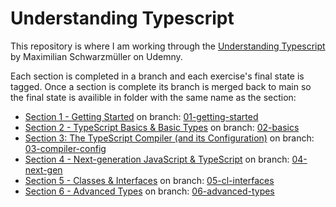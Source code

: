 # Understanding Typescript

This repository is where I am working through the [Understanding Typescript](https://www.udemy.com/course/understanding-typescript) by Maximilian Schwarzmüller on Udemny.

Each section is completed in a branch and each exercise's final state is tagged. Once a section is complete its branch is merged back to main so the final state is availible in folder with the same name as the section:
* [Section 1 - Getting Started](Section%201%20-%20Getting%20Started) on branch: [01-getting-started](https://github.com/jonsmorrow/UNDERSTANDING-TS/tree/01-getting-started)
* [Section 2 - TypeScript Basics & Basic Types](Section%202%20-%20TypeScript%20Basics%20%26%20Basic%20Types) on branch: [02-basics](https://github.com/jonsmorrow/UNDERSTANDING-TS/tree/02-basics)
* [Section 3: The TypeScript Compiler (and its Configuration)](Section%203%20-%20The%20TypeScript%20Compiler%20(and%20its%20Configuration)) on branch: [03-compiler-config](https://github.com/jonsmorrow/UNDERSTANDING-TS/tree/03-compiler-config)
* [Section 4 - Next-generation JavaScript & TypeScript](Section%204%20-%20Next-generation%20JavaScript%20%26%20TypeScript) on branch: [04-next-gen](https://github.com/jonsmorrow/UNDERSTANDING-TS/tree/04-next-gen)
* [Section 5 - Classes & Interfaces](Section%205%20-%20Classes%20%26%20Interfaces) on branch: [05-cl-interfaces](https://github.com/jonsmorrow/UNDERSTANDING-TS/tree/05-cl-interfaces)
* [Section 6 - Advanced Types](Section%206%20-%20Advanced%20Types) on branch: [06-advanced-types](https://github.com/jonsmorrow/UNDERSTANDING-TS/tree/06-advanced-types)
